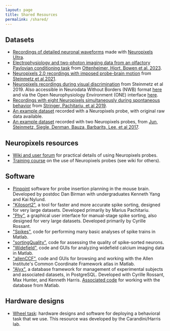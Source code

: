 ```yaml
---
layout: page
title: Shared Resources
permalink: /shared/
---
```


<h2>Datasets</h2>
<ul>
	<li><a href="https://doi.org/10.6084/m9.figshare.19493588">Recordings of detailed neuronal waveforms</a> made with <a href="https://www.biorxiv.org/content/10.1101/2023.08.23.554527">Neuropixels Ultra</a>.</li>
	<li><a href="https://doi.org/10.6084/m9.figshare.21365598">Electrophysiology and two-photon imaging data from an olfactory Pavlovian conditioning task</a> from <a href="https://doi.org/10.7554/eLife.84604.3">Ottenheimer, Hjort, Bowen et al. 2023</a>.</li>
	<li><a href="https://doi.org/10.6084/m9.figshare.14024495">Neuropixels 2.0 recordings with imposed probe-brain motion</a> from <a href="https://science.sciencemag.org/content/372/6539/eabf4588">Steinmetz et al 2021</a>. </li>
	<li><a href="https://figshare.com/articles/steinmetz/9598406">Neuropixels recordings during visual discrimination</a> from Steinmetz et al 2019. Also accessible in Neurodata Without Borders (NWB) format <a href="https://figshare.com/articles/Datasets_from_Steinmetz_et_al_2019_in_NWB_format/11274968/1">here</a> and via the Open Neurophysiology Environment (ONE) interface <a href="https://figshare.com/articles/steinmetz/9974357">here</a>.</li>
	<li><a href="https://figshare.com/articles/Eight-probe_Neuropixels_recordings_during_spontaneous_behaviors/7739750">Recordings with eight Neuropixels simultaneously during spontaneous behavior</a> from <a href="https://science.sciencemag.org/content/364/6437/eaav7893">Stringer, Pachitariu, et al 2019</a>.</li>
	<li><a href="http://data.cortexlab.net/singlePhase3/">An example dataset</a> recorded with a Neuropixels probe, with original raw data available.</li>
	<li><a href="http://data.cortexlab.net/dualPhase3/">An example dataset</a> recorded with two Neuropixels probes, from <a href="https://www.nature.com/articles/nature24636">Jun, Steinmetz, Siegle, Denman, Bauza, Barbarits, Lee, et al 2017</a>.</li>	
</ul>

<h2>Neuropixels resources</h2>
<ul>
	<li><a href="http://neuropix.cortexlab.net">Wiki and user forum</a> for practical details of using Neuropixels probes. </li>
	<li><a href="http://www.ucl.ac.uk/neuropixels/courses/2019-course">Training course</a> on the use of Neuropixels probes (see wiki for others).</li>
</ul>

<h2>Software</h2>
<ul>
	<li><a href="https://data.virtualbrainlab.org/pinpoint/">Pinpoint</a> software for probe insertion planning in the mouse brain. Developed by postdoc Dan Birman with undergraduates Kenneth Yang and Kai Nylund.</li>
	<li><a href="https://github.com/MouseLand/kilosort2">"Kilosort2"</a>, a tool for faster and more accurate spike sorting, designed for very large datasets. Developed primarily by Marius Pachitariu.</li>
	<li><a href="https://github.com/cortex-lab/phy">"Phy"</a>, a graphical user interface for manual-stage spike sorting, also designed for very large datasets. Developed primarily by Cyrille Rossant.</li>			
	<li><a href="https://github.com/cortex-lab/spikes">"Spikes"</a>, code for performing many basic analyses of spike trains in Matlab.</li>
	<li><a href="https://github.com/cortex-lab/sortingQuality">"sortingQuality"</a>, code for assessing the quality of spike-sorted neurons.</li>
	<li><a href="https://github.com/cortex-lab/widefield">"Widefield"</a>, code and GUIs for analyzing widefield calcium imaging data in Matlab.</li>
	<li><a href="https://github.com/cortex-lab/allenCCF">"allenCCF"</a>, code and GUIs for browsing and working with the Allen Institute's Common Coordinate Framework atlas in Matlab.</li>
	<li><a href="https://github.com/cortex-lab/alyx">"Alyx"</a>, a database framework for management of experimental subjects and associated datasets, in PostgreSQL. Developed with Cyrille Rossant, Max Hunter, and Kenneth Harris. <a href="https://github.com/cortex-lab/alyx-matlab">Associated code</a> for working with the database from Matlab.</li>
</ul>

<h2>Hardware designs</h2>
<ul>
	<li><a href="https://www.ucl.ac.uk/cortexlab/tools/wheel">Wheel task</a>: hardware designs and software for deploying a behavioral task that we use. This resource was developed by the Carandini/Harris lab.</li>
</ul>
